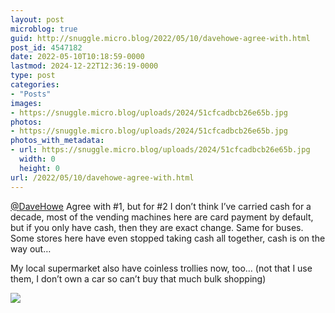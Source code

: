 ```yaml
---
layout: post
microblog: true
guid: http://snuggle.micro.blog/2022/05/10/davehowe-agree-with.html
post_id: 4547182
date: 2022-05-10T10:18:59-0000
lastmod: 2024-12-22T12:36:19-0000
type: post
categories:
- "Posts"
images:
- https://snuggle.micro.blog/uploads/2024/51cfcadbcb26e65b.jpg
photos:
- https://snuggle.micro.blog/uploads/2024/51cfcadbcb26e65b.jpg
photos_with_metadata:
- url: https://snuggle.micro.blog/uploads/2024/51cfcadbcb26e65b.jpg
  width: 0
  height: 0
url: /2022/05/10/davehowe-agree-with.html
---
```

<p><span class="h-card" translate="no"><a href="https://ioc.exchange/@DaveHowe" class="u-url mention">@<span>DaveHowe</span></a></span> Agree with #1, but for #2 I don’t think I’ve carried cash for a decade, most of the vending machines here are card payment by default, but if you only have cash, then they are exact change. Same for buses. Some stores here have even stopped taking cash all together, cash is on the way out…</p><p>My local supermarket also have coinless trollies now, too… (not that I use them, I don’t own a car so can’t buy that much bulk shopping)</p>

<img src="uploads/2024/51cfcadbcb26e65b.jpg">
